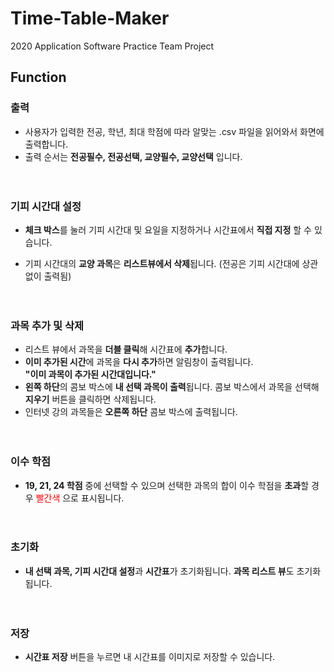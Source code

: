 # Time-Table-Maker
2020 Application Software Practice Team Project

## Function 

### 출력
  + 사용자가 입력한 전공, 학년, 최대 학점에 따라 알맞는 .csv 파일을 읽어와서 화면에 출력합니다.
  + 출력 순서는 **전공필수, 전공선택, 교양필수, 교양선택** 입니다.<br/><br/><br/>


### 기피 시간대 설정
  + **체크 박스**를 눌러 기피 시간대 및 요일을 지정하거나 시간표에서 **직접 지정** 할 수 있습니다.
  
  + 기피 시간대의 **교양 과목**은 **리스트뷰에서 삭제**됩니다. (전공은 기피 시간대에 상관 없이 출력됨)<br/><br/><br/>


### 과목 추가 및 삭제
  + 리스트 뷰에서 과목을 **더블 클릭**해 시간표에 **추가**합니다.
  + **이미 추가된 시간**에 과목을 **다시 추가**하면 알림창이 출력됩니다.<br/>**"이미 과목이 추가된 시간대입니다."**
  + **왼쪽 하단**의 콤보 박스에 **내 선택 과목이 출력**됩니다. 콤보 박스에서 과목을 선택해 **지우기** 버튼을 클릭하면 삭제됩니다.
  + 인터넷 강의 과목들은 **오른쪽 하단** 콤보 박스에 출력됩니다.<br/><br/><br/>


### 이수 학점 
  + **19, 21, 24 학점** 중에 선택할 수 있으며 선택한 과목의 합이 이수 학점을 **초과**할 경우 <span style="color:red">빨간색</span> 으로 표시됩니다.<br/><br/><br/>


### 초기화
  + **내 선택 과목, 기피 시간대 설정**과 **시간표**가 초기화됩니다. **과목 리스트 뷰**도 초기화됩니다.<br/><br/><br/>


### 저장
  + **시간표 저장** 버튼을 누르면 내 시간표를 이미지로 저장할 수 있습니다.


